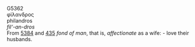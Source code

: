 <body>
  <p>G5362<br>  φίλανδρος  <br> philandros  <br><i>fil‘-an-dros </i><br>From <a href="g5384.htm">5384</a> and <a href="g0435.htm">435</a>  <i>fond</i> <i>of</i> <i>man</i>, that is, <i>affectionate</i> as a wife: - love their husbands.<br></p>
 </body>